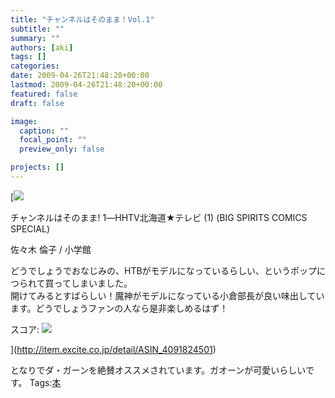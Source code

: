 ```yaml
---
title: "チャンネルはそのまま！Vol.1"
subtitle: ""
summary: ""
authors: [aki]
tags: []
categories: 
date: 2009-04-26T21:48:20+00:00
lastmod: 2009-04-26T21:48:20+00:00
featured: false
draft: false

image:
  caption: ""
  focal_point: ""
  preview_only: false

projects: []
---
```

[![](https://ecx.images-amazon.com/images/I/51DmEVIjTzL._SL160_.jpg) 

チャンネルはそのまま! 1―HHTV北海道★テレビ (1) (BIG SPIRITS COMICS SPECIAL)

佐々木 倫子 / 小学館

どうでしょうでおなじみの、HTBがモデルになっているらしい、というポップにつられて買ってしまいました。  
開けてみるとすばらしい！魔神がモデルになっている小倉部長が良い味出しています。どうでしょうファンの人なら是非楽しめるはず！

スコア: ![](http://md.exblog.jp/img/hm/lifelog_star5.gif)

](http://item.excite.co.jp/detail/ASIN_4091824501)
  
  
となりでダ・ガーンを絶賛オススメされています。ガオーンが可愛いらしいです。
Tags:[本](http://mrk0369.exblog.jp/tags/%E6%9C%AC/) 

